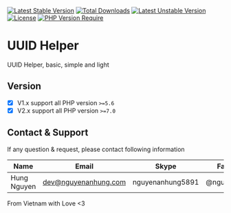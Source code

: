 [![Latest Stable Version](http://poser.pugx.org/nguyenanhung/uuid-helper/v)](https://packagist.org/packages/nguyenanhung/uuid-helper) [![Total Downloads](http://poser.pugx.org/nguyenanhung/uuid-helper/downloads)](https://packagist.org/packages/nguyenanhung/uuid-helper) [![Latest Unstable Version](http://poser.pugx.org/nguyenanhung/uuid-helper/v/unstable)](https://packagist.org/packages/nguyenanhung/uuid-helper) [![License](http://poser.pugx.org/nguyenanhung/uuid-helper/license)](https://packagist.org/packages/nguyenanhung/uuid-helper) [![PHP Version Require](http://poser.pugx.org/nguyenanhung/uuid-helper/require/php)](https://packagist.org/packages/nguyenanhung/uuid-helper)

# UUID Helper

UUID Helper, basic, simple and light

## Version

- [x] V1.x support all PHP version `>=5.6`
- [x] V2.x support all PHP version `>=7.0`

## Contact & Support

If any question & request, please contact following information

| Name        | Email                | Skype            | Facebook      |
|-------------|----------------------|------------------|---------------|
| Hung Nguyen | dev@nguyenanhung.com | nguyenanhung5891 | @nguyenanhung |

From Vietnam with Love <3

